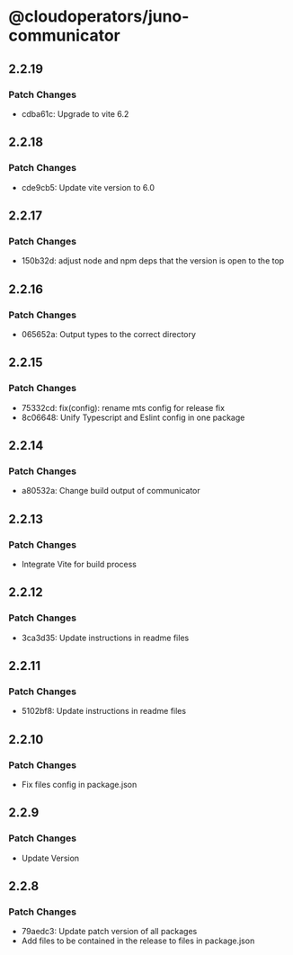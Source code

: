 # @cloudoperators/juno-communicator

## 2.2.19

### Patch Changes

- cdba61c: Upgrade to vite 6.2

## 2.2.18

### Patch Changes

- cde9cb5: Update vite version to 6.0

## 2.2.17

### Patch Changes

- 150b32d: adjust node and npm deps that the version is open to the top

## 2.2.16

### Patch Changes

- 065652a: Output types to the correct directory

## 2.2.15

### Patch Changes

- 75332cd: fix(config): rename mts config for release fix
- 8c06648: Unify Typescript and Eslint config in one package

## 2.2.14

### Patch Changes

- a80532a: Change build output of communicator

## 2.2.13

### Patch Changes

- Integrate Vite for build process

## 2.2.12

### Patch Changes

- 3ca3d35: Update instructions in readme files

## 2.2.11

### Patch Changes

- 5102bf8: Update instructions in readme files

## 2.2.10

### Patch Changes

- Fix files config in package.json

## 2.2.9

### Patch Changes

- Update Version

## 2.2.8

### Patch Changes

- 79aedc3: Update patch version of all packages
- Add files to be contained in the release to files in package.json
